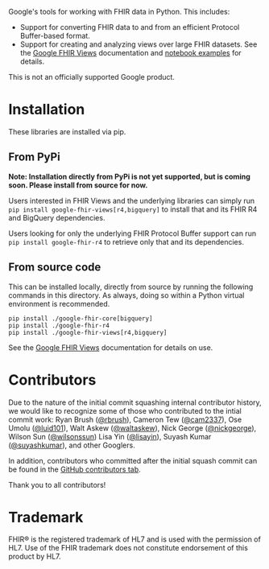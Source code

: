 
Google's tools for working with FHIR data in Python. This includes:

* Support for converting FHIR data to and from an efficient Protocol Buffer-based format.
* Support for creating and analyzing views over large FHIR datasets. See the [Google FHIR Views](google-fhir-views/README.md) documentation and [notebook examples](examples) for details.

This is not an officially supported Google product.

# Installation

These libraries are installed via pip.

## From PyPi

__Note: Installation directly from PyPi is not yet supported, but is coming
soon. Please install from source for now.__

Users interested in FHIR Views and the underlying libraries can simply run
`pip install google-fhir-views[r4,bigquery]` to install that and its FHIR R4
and BigQuery dependencies.

Users looking for only the underlying FHIR Protocol Buffer support can
run `pip install google-fhir-r4` to retrieve only that and its dependencies.

## From source code
This can be installed locally, directly from source by running the following
commands in this directory. As always, doing so within a Python virtual
environment is recommended.

```
pip install ./google-fhir-core[bigquery]
pip install ./google-fhir-r4
pip install ./google-fhir-views[r4,bigquery]
```

See the [Google FHIR Views](google-fhir-views/README.md) documentation for
details on use.

# Contributors

Due to the nature of the initial commit squashing internal contributor history,
we would like to recognize some of those who contributed to the intial
commit work:
Ryan Brush ([@rbrush](https://github.com/rbrush)),
Cameron Tew ([@cam2337](https://github.com/cam2337)),
Ose Umolu ([@luid101](https://github.com/luid101)),
Walt Askew ([@waltaskew](https://github.com/waltaskew)),
Nick George ([@nickgeorge](https://github.com/nickgeorge)),
Wilson Sun ([@wilsonssun](https://github.com/wilsonssun))
Lisa Yin ([@lisayin](https://github.com/lisayin)),
Suyash Kumar ([@suyashkumar](https://github.com/suyashkumar)), and other Googlers.

In addition, contributors who committed after the initial squash commit can be
found in the
[GitHub contributors tab](https://github.com/google/fhir-py/graphs/contributors).

Thank you to all contributors!

# Trademark

FHIR® is the registered trademark of HL7 and is used with the permission of HL7. Use of the FHIR trademark does not constitute endorsement of this product by HL7.
